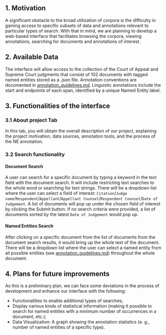 ## 1. Motivation

A significant obstacle to the broad utilization of corpora is the difficulty in gaining access to specific subsets of data and annotations relevant to particular types of search.
With that in mind, we are planning to develop a web-based interface that facilitates browsing the corpora, viewing annotations, searching for documents and annotations of interest.

## 2. Available Data

The interface will allow access to the collection of the Court of Appeal and Supreme Court judgments that consist of 102 documents with tagged named entities stored as a .json file. Annotation conventions are documented in 
[annotation_guidelines.md](https://github.ubc.ca/us45/COLX_523_group3/blob/master/milestone_2/annotation_guidelines.md). Linguistic annotations include the start and endpoints of each span, identified by a unique Named Entity label.

## 3. Functionalities of the interface

### 3.1 About project Tab

In this tab, you will obtain the overall description of our project, explaining the project motivation, data sources, annotation tools, and the process of the NE annotation.

### 3.2 Search functionality

#### Document Search 

A user can search for a specific document by typing a keyword in the text field with the document search. It will include restricting text searches to the whole word or searching for text strings. There will be a dropdown list where the user can select a field of interest: `Citation`/`Judge name`/`Respondent`/`Appellant`/`Appellant Counsel`/`Respondent Counsel`/`Date of Judgement`. A list of documents will pop up under the chosen field of interest by clicking the Submit button.
If no search criteria were provided, a list of documents sorted by the latest `Date of Judgement` would pop up.

#### Named Entities Search

After clicking on a specific document from the list of documents from the document search results, it would bring up the whole text of the document. There will be a dropdown list where the user can select a named entity from all possible entities (see [annotation_guidelines.md](https://github.ubc.ca/us45/COLX_523_group3/blob/master/milestone_2/annotation_guidelines.md)) throughout the whole document.

## 4. Plans for future improvements

As this is a preliminary plan, we can face some deviations in the process of development and enhance our interface with the following:
 - Functionalities to enable additional types of searches;
 - Display various kinds of statistical information (making it possible to search for named entities with a minimum number of occurrences in a document, etc.);
 - Data Visualization:  A graph showing the annotation statistics (e. g., number of named entities of a specific type).
